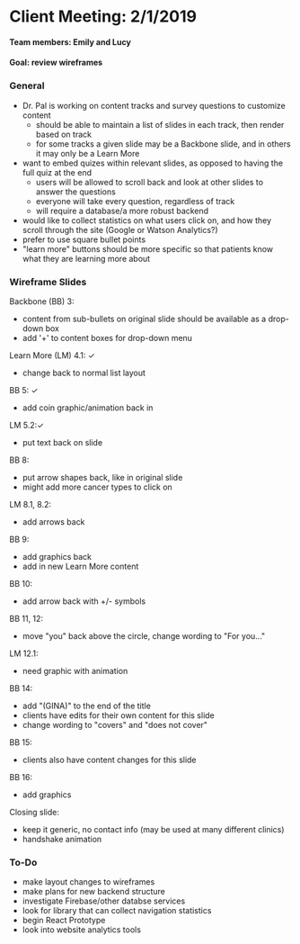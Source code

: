 # Client Meeting:  2/1/2019

#### Team members:  Emily and Lucy
#### Goal:  review wireframes

### General
* Dr. Pal is working on content tracks and survey questions to customize content
  * should be able to maintain a list of slides in each track, then render based on track
  * for some tracks a given slide may be a Backbone slide, and in others it may only be a Learn More
* want to embed quizes within relevant slides, as opposed to having the full quiz at the end
  * users will be allowed to scroll back and look at other slides to answer the questions
  * everyone will take every question, regardless of track
  * will require a database/a more robust backend
* would like to collect statistics on what users click on, and how they scroll through the site (Google or Watson Analytics?)
* prefer to use square bullet points 
* "learn more" buttons should be more specific so that patients know what they are learning more about

### Wireframe Slides

Backbone (BB) 3:
* content from sub-bullets on original slide should be available as a drop-down box
* add '+' to content boxes for drop-down menu

Learn More (LM) 4.1: ✓
* change back to normal list layout

BB 5: ✓
* add coin graphic/animation back in

LM 5.2:✓
* put text back on slide

BB 8:
* put arrow shapes back, like in original slide
* might add more cancer types to click on

LM 8.1, 8.2:
* add arrows back

BB 9:
* add graphics back
* add in new Learn More content

BB 10:
* add arrow back with +/- symbols

BB 11, 12:
* move "you" back above the circle, change wording to "For you..."

LM 12.1:
* need graphic with animation

BB 14:
* add "(GINA)" to the end of the title
* clients have edits for their own content for this slide
* change wording to "covers" and "does not cover"

BB 15:
* clients also have content changes for this slide

BB 16:
* add graphics

Closing slide:
* keep it generic, no contact info (may be used at many different clinics)
* handshake animation


### To-Do
* make layout changes to wireframes
* make plans for new backend structure
* investigate Firebase/other databse services
* look for library that can collect navigation statistics
* begin React Prototype
* look into website analytics tools
